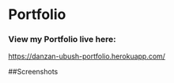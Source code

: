 # Portfolio

### View my Portfolio live here:
https://danzan-ubush-portfolio.herokuapp.com/

##Screenshots
